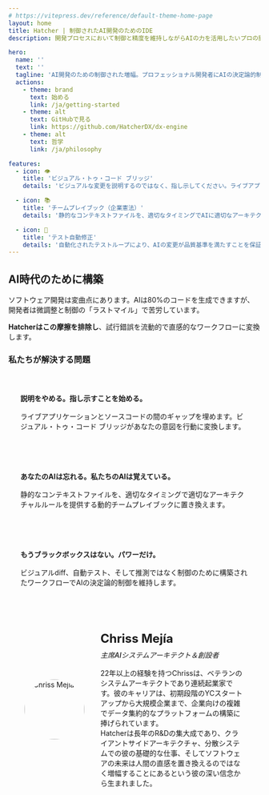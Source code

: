 ```yaml
---
# https://vitepress.dev/reference/default-theme-home-page
layout: home
title: Hatcher | 制御されたAI開発のためのIDE
description: 開発プロセスにおいて制御と精度を維持しながらAIの力を活用したいプロの開発者向けに設計されたオープンソース統合開発環境

hero:
  name: ''
  text: ''
  tagline: 'AI開発のための制御された増幅。プロフェッショナル開発者にAIの決定論的制御を与えるオープンソースIDE。推測をやめて、デリバリーを始めましょう。'
  actions:
    - theme: brand
      text: 始める
      link: /ja/getting-started
    - theme: alt
      text: GitHubで見る
      link: https://github.com/HatcherDX/dx-engine
    - theme: alt
      text: 哲学
      link: /ja/philosophy

features:
  - icon: 👁️
    title: 'ビジュアル・トゥ・コード ブリッジ'
    details: 'ビジュアルな変更を説明するのではなく、指し示してください。ライブアプリケーションの直接操作が、正確で安全かつコンテキストを認識したコード変更に変換されます。'

  - icon: 📚
    title: 'チームプレイブック（企業憲法）'
    details: '静的なコンテキストファイルを、適切なタイミングでAIに適切なアーキテクチャルルールを提供する動的で集中化されたシステムに置き換えます。'

  - icon: 🔄
    title: 'テスト自動修正'
    details: '自動化されたテストループにより、AIの変更が品質基準を満たすことを保証します。この強化ループにより、AIはコードが機能的に証明されるまで自己修正できます。'
---
```


## AI時代のために構築

ソフトウェア開発は変曲点にあります。AIは80%のコードを生成できますが、開発者は微調整と制御の「ラストマイル」で苦労しています。

**Hatcherはこの摩擦を排除し**、試行錯誤を流動的で直感的なワークフローに変換します。

### 私たちが解決する問題

<div class="problem-grid">
  <div class="problem-item">
    <h4>説明をやめる。指し示すことを始める。</h4>
    <p>ライブアプリケーションとソースコードの間のギャップを埋めます。ビジュアル・トゥ・コード ブリッジがあなたの意図を行動に変換します。</p>
  </div>
  
  <div class="problem-item">
    <h4>あなたのAIは忘れる。私たちのAIは覚えている。</h4>
    <p>静的なコンテキストファイルを、適切なタイミングで適切なアーキテクチャルルールを提供する動的チームプレイブックに置き換えます。</p>
  </div>
  
  <div class="problem-item">
    <h4>もうブラックボックスはない。パワーだけ。</h4>
    <p>ビジュアルdiff、自動テスト、そして推測ではなく制御のために構築されたワークフローでAIの決定論的制御を維持します。</p>
  </div>
</div>

<div class="architect-card">
  <div class="architect-photo">
    <img src="/chriss.jpg" alt="Chriss Mejía">
  </div>
  <div class="architect-bio">
    <h4>Chriss Mejía</h4>
    <h5>主席AIシステムアーキテクト＆創設者</h5>
    <p>
      22年以上の経験を持つChrissは、ベテランのシステムアーキテクトであり連続起業家です。彼のキャリアは、初期段階のYCスタートアップから大規模企業まで、企業向けの複雑でデータ集約的なプラットフォームの構築に捧げられています。
    </p>
    <p>
      Hatcherは長年のR&Dの集大成であり、クライアントサイドアーキテクチャ、分散システムでの彼の基礎的な仕事、そしてソフトウェアの未来は人間の直感を置き換えるのではなく増幅することにあるという彼の深い信念から生まれました。
    </p>
  </div>
</div>

<style>
.problem-grid {
  display: grid;
  grid-template-columns: repeat(auto-fit, minmax(300px, 1fr));
  gap: 2rem;
  margin: 2rem 0;
}

.problem-item {
  padding: 1.5rem;
  border: 1px solid var(--vp-c-border);
  border-radius: 8px;
  background: var(--vp-c-bg-soft);
}

.problem-item h4 {
  margin: 0 0 1rem 0;
  color: var(--vp-c-brand-1);
}

.problem-item p {
  margin: 0;
  color: var(--vp-c-text-2);
}

.architect-card {
  display: flex;
  align-items: center;
  gap: 2rem;
  padding: 2rem;
  border: 1px solid var(--vp-c-border);
  border-radius: 8px;
  background: var(--vp-c-bg-soft);
  margin: 2rem 0;
}

.architect-photo {
  width: 120px;
  height: 120px;
  flex-shrink: 0;
  display: flex;
  align-items: center;
  justify-content: center;
}

.architect-photo img {
  width: 120px;
  height: 120px;
  border-radius: 50%;
  object-fit: cover;
  display: block;
}

.architect-bio h4 {
  margin: 0 0 0.5rem 0;
  font-size: 1.5rem;
  color: var(--vp-c-brand-1);
}

.architect-bio h5 {
  margin: 0 0 1rem 0;
  font-weight: 500;
  color: var(--vp-c-text-2);
}

.architect-bio p {
  margin: 0;
}

@media (max-width: 768px) {
  .architect-card {
    flex-direction: column;
    text-align: center;
  }
}
</style>
